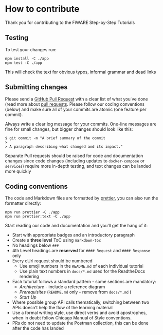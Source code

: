 # How to contribute

Thank you for contributing to the FIWARE Step-by-Step Tutorials

## Testing

To test your changes run:

```console
npm install -C ./app
npm test -C ./app
```

This will check the text for obvious typos, informal grammar and dead links

## Submitting changes

Please send a [GitHub Pull Request](https://github.com/FIWARE/tutorials.NGSI-LD/pull/new/master) with a clear list of
what you've done (read more about [pull requests](https://help.github.com/en/articles/about-pull-requests). Please
follow our coding conventions (below) and make sure all of your commits are atomic (one feature per commit).

Always write a clear log message for your commits. One-line messages are fine for small changes, but bigger changes
should look like this:

```console
$ git commit -m "A brief summary of the commit
>
> A paragraph describing what changed and its impact."
```

Separate Pull requests should be raised for code and documentation changes since code changes (including updates to
`docker-compose` or `services`) require more in-depth testing, and text changes can be landed more quickly

## Coding conventions

The code and Markdown files are formatted by [prettier](https://prettier.io), you can also run the formatter directly:

```console
npm run prettier -C ./app
npm run prettier:text -C ./app
```

Start reading our code and documentation and you'll get the hang of it:

-   Start with appropriate badges and an introductory paragraph
-   Create a **three level** ToC using `markdown-toc`
-   No headings below `###`
-   4th Level headings are **reserved** for `#### Request` and `#### Response` only
-   Every cUrl request should be numbered
    -   Use emoji numbers in the `README.md` of each individual tutorial
    -   Use plain text numbers in `docs/*.md` used for the ReadtheDocs rendering
-   Each tutorial follows a standard pattern - some sections are mandatory:
    -   _Architecture_ - include a reference diagram
    -   _Prerequisites_ (`README.md` only - remove from `docs/*.md` )
    -   _Start Up_
-   Where possible group API calls thematically, switching between two APIs doesn't help the flow of the learning
    material
-   Use a formal writing style, use direct verbs and avoid apostrophes, when in doubt follow Chicago Manual of Style
    conventions.
-   PRs do not need to update the Postman collection, this can be done after the code has landed
